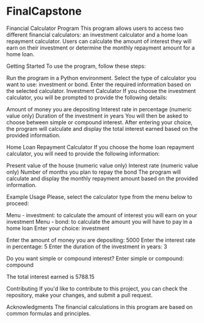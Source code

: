# FinalCapstone
Financial Calculator Program
This program allows users to access two different financial calculators: an investment calculator and a home loan repayment calculator. Users can calculate the amount of interest they will earn on their investment or determine the monthly repayment amount for a home loan.

Getting Started
To use the program, follow these steps:

Run the program in a Python environment.
Select the type of calculator you want to use: investment or bond.
Enter the required information based on the selected calculator.
Investment Calculator
If you choose the investment calculator, you will be prompted to provide the following details:

Amount of money you are depositing
Interest rate in percentage (numeric value only)
Duration of the investment in years
You will then be asked to choose between simple or compound interest. After entering your choice, the program will calculate and display the total interest earned based on the provided information.

Home Loan Repayment Calculator
If you choose the home loan repayment calculator, you will need to provide the following information:

Present value of the house (numeric value only)
Interest rate (numeric value only)
Number of months you plan to repay the bond
The program will calculate and display the monthly repayment amount based on the provided information.

Example Usage
Please, select the calculator type from the menu below to proceed:

Menu - investment: to calculate the amount of interest you will earn on your investment
Menu - bond: to calculate the amount you will have to pay in a home loan
Enter your choice: investment

Enter the amount of money you are depositing: 5000
Enter the interest rate in percentage: 5
Enter the duration of the investment in years: 3

Do you want simple or compound interest? Enter simple or compound: compound

The total interest earned is 5788.15

Contributing
If you'd like to contribute to this project, you can check the repository, make your changes, and submit a pull request.

Acknowledgments
The financial calculations in this program are based on common formulas and principles.
